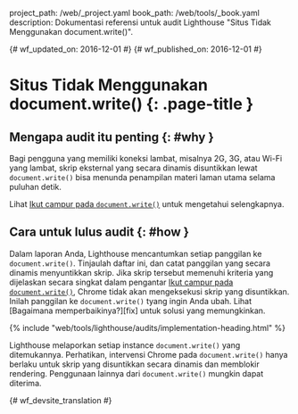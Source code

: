 project_path: /web/_project.yaml
book_path: /web/tools/_book.yaml
description: Dokumentasi referensi untuk audit Lighthouse "Situs Tidak Menggunakan document.write()".

{# wf_updated_on: 2016-12-01 #}
{# wf_published_on: 2016-12-01 #}

# Situs Tidak Menggunakan document.write() {: .page-title }

## Mengapa audit itu penting {: #why }

Bagi pengguna yang memiliki koneksi lambat, misalnya 2G, 3G, atau Wi-Fi yang lambat, skrip eksternal
yang secara dinamis disuntikkan lewat `document.write()` bisa menunda penampilan
materi laman utama selama puluhan detik.

Lihat [Ikut campur pada `document.write()`][blog] untuk mengetahui selengkapnya.

[blog]: /web/updates/2016/08/removing-document-write

## Cara untuk lulus audit {: #how }

Dalam laporan Anda, Lighthouse mencantumkan setiap panggilan ke `document.write()`.
Tinjaulah daftar ini, dan catat panggilan yang secara dinamis menyuntikkan skrip.
Jika skrip tersebut memenuhi kriteria yang dijelaskan secara singkat dalam pengantar
[Ikut campur pada `document.write()`][blog], Chrome tidak akan mengeksekusi
skrip yang disuntikkan. Inilah panggilan ke `document.write()` tyang ingin Anda
ubah. Lihat [Bagaimana memperbaikinya?][fix] untuk solusi yang memungkinkan. 

[perbaiki]: /web/updates/2016/08/removing-document-write#how_do_i_fix_this

{% include "web/tools/lighthouse/audits/implementation-heading.html" %}

Lighthouse melaporkan setiap instance `document.write()` yang ditemukannya.
Perhatikan, intervensi Chrome pada `document.write()` hanya berlaku untuk
skrip yang disuntikkan secara dinamis dan memblokir rendering. Penggunaan lainnya dari `document.write()`
mungkin dapat diterima.


{# wf_devsite_translation #}
